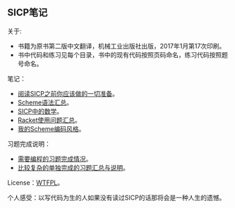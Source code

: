 ## SICP笔记

关于:
- 书籍为原书第二版中文翻译，机械工业出版社出版，2017年1月第17次印刷。
- 书中代码和练习见每个目录，书中的现有代码按照页码命名，练习代码按照题号命名。

笔记：
- [阅读SICP之前你应该做的一切准备](Notes/GetReadyForReading.md)。
- [Scheme语法汇总](Notes/SchemeSyntax.md)。
- [SICP中的数学](Notes/MathmeticsInSICP.md)。
- [Racket使用问题汇总](Notes/UsingRacket.md)。
- [我的Scheme编码风格](Notes/MySchemeCodingStyle.md)。

习题完成说明：
- [需要编程的习题完成情况](Notes/Exercises.md)。
- [比较复杂的单独完成的习题汇总与说明](Notes/ComplexExercises.md)。

License：[WTFPL](LICENSE)。

个人感受：以写代码为生的人如果没有读过SICP的话那将会是一种人生的遗憾。